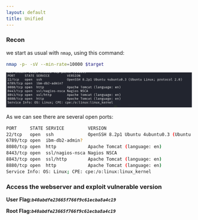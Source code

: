 ```yaml
---
layout: default
title: Unified
---
```


### Recon

we start as usual with `nmap`, using this command:
```bash
nmap -p- -sV --min-rate=10000 $target
``` 

![nmap](image.png)

As we can see there are several open ports:
```bash
PORT     STATE SERVICE         VERSION
22/tcp   open  ssh             OpenSSH 8.2p1 Ubuntu 4ubuntu0.3 (Ubuntu Linux; protocol 2.0)
6789/tcp open  ibm-db2-admin?
8080/tcp open  http            Apache Tomcat (language: en)
8443/tcp open  ssl/nagios-nsca Nagios NSCA
8843/tcp open  ssl/http        Apache Tomcat (language: en)
8880/tcp open  http            Apache Tomcat (language: en)
Service Info: OS: Linux; CPE: cpe:/o:linux:linux_kernel
```

### Access the webserver and exploit vulnerable version



**User Flag:*****`b40abdfe23665f766f9c61ecba8a4c19`***

**Root Flag:*****`b40abdfe23665f766f9c61ecba8a4c19`***
